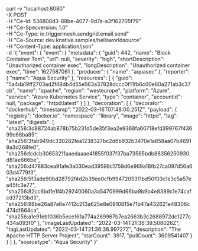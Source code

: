
curl -v "localhost:8080" \
       -X POST \
       -H "Ce-Id: 536808d3-88be-4077-9d7a-a3f162705f79" \
       -H "Ce-Specversion: 1.0" \
       -H "Ce-Type: io.triggermesh.sendgrid.email.send" \
       -H "Ce-Source: dev.knative.samples/helloworldsource" \
       -H "Content-Type: application/json" \
       -d '{
  "event": {
    "event": {
      "metadata": {
        "guid": 442,
        "name": "Block Container Tom",
        "url": null,
        "severity": "high",
        "shortDescription": "Unauthorized container exec",
        "longDescription": "Unauthorized container exec",
        "time": 1627587061
      },
      "producer": {
        "name": "aquasec"
      },
      "reporter": {
        "name": "Aqua Security"
      },
      "resources": [
        {
          "guid": "5a4da19ff2703ad2f48db4d55e563a37828dccc0f11fb6c00e60a271ab3c37cb",
          "name": "apache",
          "region": "westeurope",
          "platform": "Azure",
          "service": "Azure Kubernetes Service",
          "type": "container",
          "accountId": null,
          "package": "httpd:latest"
        }
      ]
    },
    "decoration": [
      {
        "decorator": "dockerhub",
        "timestamp": "2022-03-16T07:48:00.251Z",
        "payload": {
          "registry": "docker.io",
          "namespace": "library",
          "image": "httpd",
          "tag": "latest",
          "digests": [
            "sha256:3d88724ab878b75b231d5de35f3ea2e9368fa60718efd399767f43699c68ba85",
            "sha256:3fab949dc330282fea1238327bc2d6b932b3470e1a858aa07b46919a3d268fe0",
            "sha256:fcdcb30653211aaedaaae41855f037f37ba73565bdb88356250930d81ae666be",
            "sha256:d47883cea91afe3a030ead39598c1758d6e969a18fb27ca097d56a603d4779f3",
            "sha256:5f3ade90bd28792f4d2b39ee0cfb9947205311bd50f03c1e3c5a57ea45fc3e77",
            "sha256:82cc6bd1e1f4b29240060a3a5470999d66ba9b9b4e8389c1e74cafcd37213bd3",
            "sha256:98be26a87a6e7412c213a625e8e0910815e71b47a432621e48306c474df664ca",
            "sha256:a1e91eb1036b5ece161a774a269967b7ea2663b3c2688972dc1277c434a093f0"
          ],
          "imageLastUpdated": "2022-03-14T21:36:39.508026Z",
          "tagLastUpdated": "2022-03-14T21:36:38.99727Z",
          "description": "The Apache HTTP Server Project",
          "starCount": 3917,
          "pullCount": 3609541407
        }
      }
    ]
  },
  "sourcetype": "Aqua Security"
}'
